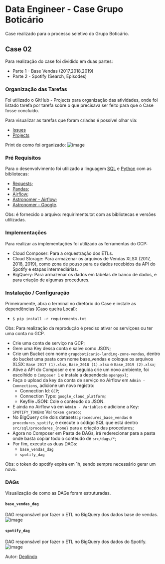 # Data Engineer - Case Grupo Boticário

Case realizado para o processo seletivo do Grupo Boticário.

## Case 02

Para realização do case foi dividido em duas partes:
- Parte 1 - Base Vendas (2017,2018,2019)
- Parte 2 - Spotify (Search, Episodes)

### Organização das Tarefas

Foi utilizado o GitHub - Projects para organização das atividades, onde foi listado tarefa por tarefa sobre o que precisava ser feito para que o Case fosse concluído.

Para visualizar as tarefas que foram criadas é possível olhar via:
* [Issues](https://github.com/LDeolindo/data_engineer_case_GrupoBoticario/issues?q=is%3Aissue+is%3Aclosed)
* [Projects](https://github.com/users/LDeolindo/projects/7)

Print de como foi organizado:
![image](https://user-images.githubusercontent.com/35854681/230960928-92537b1b-d409-41c2-98a4-495e8ac629a9.png)

### Pré Requisitos
Para o desenvolvimento foi utilizado a linguagem [SQL](https://cloud.google.com/bigquery/docs/reference/standard-sql/query-syntax?hl=pt-br) e [Python](https://www.python.org/) com as bibliotecas:
* [Requests](https://requests.readthedocs.io/en/master/);
* [Pandas](https://pandas.pydata.org/docs/);
* [Airflow](https://airflow.apache.org/docs/);
* [Astronomer - Airflow](https://registry.astronomer.io/providers/Apache%20Airflow/versions/latest);
* [Astronomer - Google](https://registry.astronomer.io/providers/Google/versions/latest).

Obs: é fornecido o arquivo: requiriments.txt com as bibliotecas e versões utilizadas.

### Implementações

Para realizar as implementações foi utilizado as ferramentas do GCP:
* Cloud Composer: Para a orquestração dos ETLs.
* Cloud Storage: Para armazenar os arquivos de Vendas XLSX (2017, 2018, 2019), como zona de pouso para os dados recebidos da API do Spotify e etapas intermediárias.
* BigQuery: Para armazenar os dados em tabelas de banco de dados, e para criação de algumas procedures.

### Instalação / Configuração
Primeiramente, abra o terminal no diretório do Case e instale as dependências (Caso queira Local):
* `$ pip install -r requirements.txt`

Obs: Para realização da reprodução é preciso ativar os serviçoes ou ter uma conta no GCP.

* Crie uma conta de serviço na GCP;
* Gere uma Key dessa conta e salve como JSON;
* Crie um Bucket com nome `grupoboticario-landing-zone-vendas`, dentro do bucket uma pasta com nome base_vendas e coloque os arquivos XLSX: `Base 2017 (1).xlsx`, `Base_2018 (1).xlsx` e `Base_2019 (2).xlsx`;
* Ative a API do Composer e em seguida crie um novo ambiente, foi escolhido o `Composer 1` e instale a dependecia `openpyxl`;
* Faça o upload da key da conta de serviço no Airflow em `Admin - Connections`, adicione um novo registro:
  - Connection Id: `GCP`;
  - Connection Type: `google_cloud_platform`;
  - Keyfile JSON: Cole o conteudo do JSON.
* E ainda no Airflow vá em `Admin - Variables` e adicione a Key: `SPOTIFY_TOKEN`e Val `token gerado`;
* No BigQuery crie dois datasets: `procedures_base_vendas` e `procedures_spotify`, e execute o código SQL que está dentro `src/sql/procedures_{nome}` para a criação das procedures;
* Agora no Composer em Pasta de DAGs, irá rederecionar para a pasta onde basta copiar todo o conteudo de `src/dags/*`;
* Por fim, execute as duas DAGs:
  - `base_vendas_dag`
  - `spotify_dag`

Obs: o token do spotify expira em 1h, sendo sempre necessário gerar um novo.

### DAGs

Visualização de como as DAGs foram estruturadas.

#### `base_vendas_dag`

DAG responsável por fazer o ETL no BigQuery dos dados base de vendas.
![image](https://user-images.githubusercontent.com/35854681/230971346-49ef32ac-0a10-4421-a95e-3e79ca342cbb.png)

#### `spotify_dag`

DAG responsável por fazer o ETL no BigQuery dos dados do Spotify.
![image](https://user-images.githubusercontent.com/35854681/230971604-9f5cd224-fd7a-47ad-ba93-b3cee80a2ef3.png)


Autor: [Deolindo](https://www.linkedin.com/in/deolindo/)
